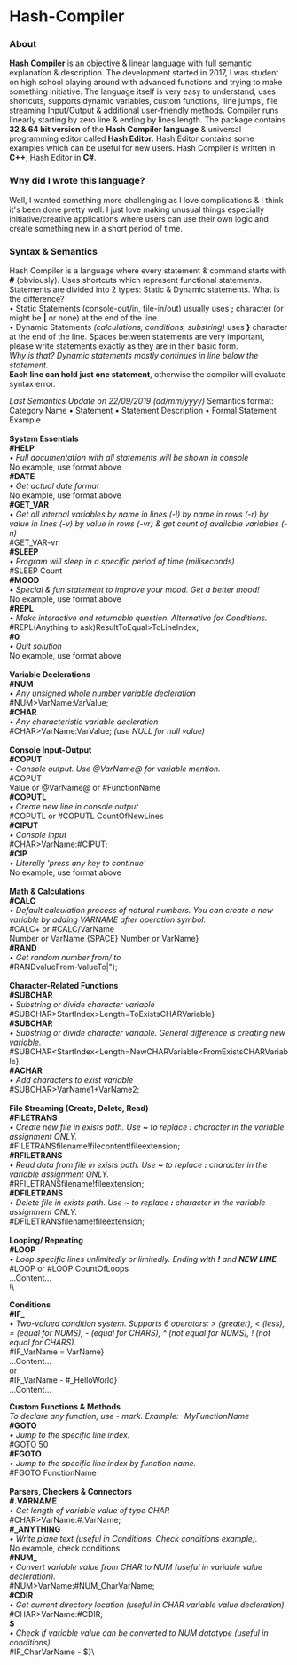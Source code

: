 # Hash-Compiler

### **About**
**Hash Compiler** is an objective & linear language with full semantic explanation & description. The development started in 2017, I was student on high school playing around with advanced functions and trying to make something initiative. The language itself is very easy to understand, uses shortcuts, supports dynamic variables, custom functions, ‘line jumps’, file streaming Input/Output & additional user-friendly methods. Compiler runs linearly starting by zero line & ending by lines length. The package contains **32 & 64 bit version** of the **Hash Compiler language** & universal programming editor called **Hash Editor**. Hash Editor contains some examples which can be useful for new users. Hash Compiler is written in **C++**, Hash Editor in **C#**.

### **Why did I wrote this language?**
Well, I wanted something more challenging as I love complications & I think it's been done pretty well. I just love making unusual things especially initiative/creative applications where users can use their own logic and create something new in a short period of time.

### **Syntax & Semantics**
Hash Compiler is a language where every statement & command starts with **#** (obviously). Uses shortcuts which represent functional statements. Statements are divided into 2 types: Static & Dynamic statements. What is the difference?\
• Static Statements (console-out/in, file-in/out) usually uses **;** character (or might be **|** or none) at the end of the line.\
• Dynamic Statements *(calculations, conditions, substring)* uses **}** character at the end of the line. Spaces between statements are very important, please write statements exactly as they are in their basic form.\
*Why is that? Dynamic statements mostly continues in line below the statement.*\
**Each line can hold just one statement**, otherwise the compiler will evaluate syntax error.

*Last Semantics Update on 22/09/2019 (dd/mm/yyyy)*
Semantics format:\
Category Name • Statement • Statement Description • Formal Statement Example\
\
**System Essentials**\
**#HELP**\
*• Full documentation with all statements will be shown in console*\
No example, use format above\
**#DATE**\
*• Get actual date format*\
No example, use format above\
**#GET_VAR**\
*• Get all internal variables by name in lines (-l) by name in rows (-r) by value in lines (-v) by value in rows (-vr) & get count of available variables (-n)*\
#GET_VAR-vr\
**#SLEEP**\
*• Program will sleep in a specific period of time (miliseconds)*\
#SLEEP Count\
**#MOOD**\
*• Special & fun statement to improve your mood. Get a better mood!*\
No example, use format above\
**#REPL**\
*• Make interactive and returnable question. Alternative for Conditions.*\
#REPL(Anything to ask)ResultToEqual>ToLineIndex;\
**#0**\
*• Quit solution*\
No example, use format above\
\
**Variable Declerations**\
**#NUM**\
*• Any unsigned whole number variable decleration*\
#NUM>VarName:VarValue;\
**#CHAR**\
*• Any characteristic variable decleration*\
#CHAR>VarName:VarValue; *(use NULL for null value)*\
\
**Console Input-Output**\
**#COPUT**\
*• Console output. Use @VarName@ for variable mention.*\
#COPUT\
Value or @VarName@ or #FunctionName\
**#COPUTL**\
*• Create new line in console output*\
#COPUTL or #COPUTL CountOfNewLines\
**#CIPUT**\
*• Console input*\
#CHAR>VarName:#CIPUT;\
**#CIP**\
*• Literally 'press any key to continue'*\
No example, use format above\
\
**Math & Calculations**\
**#CALC**\
*• Default calculation process of natural numbers. You can create a new variable by adding VARNAME after operation symbol.*\
#CALC+ or #CALC/VarName\
Number or VarName {SPACE} Number or VarName}\
**#RAND**\
*• Get random number from/ to*\
#RANDvalueFrom-ValueTo|");\
\
**Character-Related Functions**\
**#SUBCHAR**\
*• Substring or divide character variable*\
#SUBCHAR>StartIndex>Length=ToExistsCHARVariable}\
**#SUBCHAR**\
*• Substring or divide character variable. General difference is creating new variable.*\
#SUBCHAR<StartIndex<Length=NewCHARVariable<FromExistsCHARVariable}\
**#ACHAR**\
*• Add characters to exist variable*\
#SUBCHAR>VarName1+VarName2;\
\
**File Streaming (Create, Delete, Read)**\
**#FILETRANS**\
*• Create new file in exists path. Use **~** to replace **:** character in the variable assignment ONLY.*\
#FILETRANSfilename!filecontent!fileextension;\
**#RFILETRANS**\
*• Read data from file in exists path. Use **~** to replace **:** character in the variable assignment ONLY.*\
#RFILETRANSfilename!fileextension;\
**#DFILETRANS**\
*• Delete file in exists path. Use **~** to replace **:** character in the variable assignment ONLY.*\
#DFILETRANSfilename!fileextension;\
\
**Looping/ Repeating**\
**#LOOP**\
*• Loop specific lines unlimitedly or limitedly. Ending with **!** and **NEW LINE**.*\
#LOOP or #LOOP CountOfLoops\
...Content...\
!\

**Conditions**\
**#IF_**\
*• Two-valued condition system. Supports 6 operators: > (greater), < (less), = (equal for NUMS), - (equal for CHARS), ^ (not equal for NUMS), ! (not equal for CHARS).*\
#IF_VarName = VarName}\
...Content...\
or\
#IF_VarName - #_HelloWorld}\
...Content...


**Custom Functions & Methods**\
*To declare any function, use - mark. Example: -MyFunctionName*\
**#GOTO**\
*• Jump to the specific line index.*\
#GOTO 50\
**#FGOTO**\
*• Jump to the specific line index by function name.*\
#FGOTO FunctionName\
\
**Parsers, Checkers & Connectors**\
**#.VARNAME**\
*• Get length of variable value of type CHAR*\
#CHAR>VarName:#.VarName;\
**#_ANYTHING**\
*• Write plane text (useful in Conditions. Check conditions example).*\
No example, check conditions\
**#NUM_**\
*• Convert variable value from CHAR to NUM (useful in variable value decleration).*\
#NUM>VarName:#NUM_CharVarName;\
**#CDIR**\
*• Get current directory location (useful in CHAR variable value decleration).*\
#CHAR>VarName:#CDIR;\
**$**\
*• Check if variable value can be converted to NUM datatype (useful in conditions).*\
#IF_CharVarName - $}\
